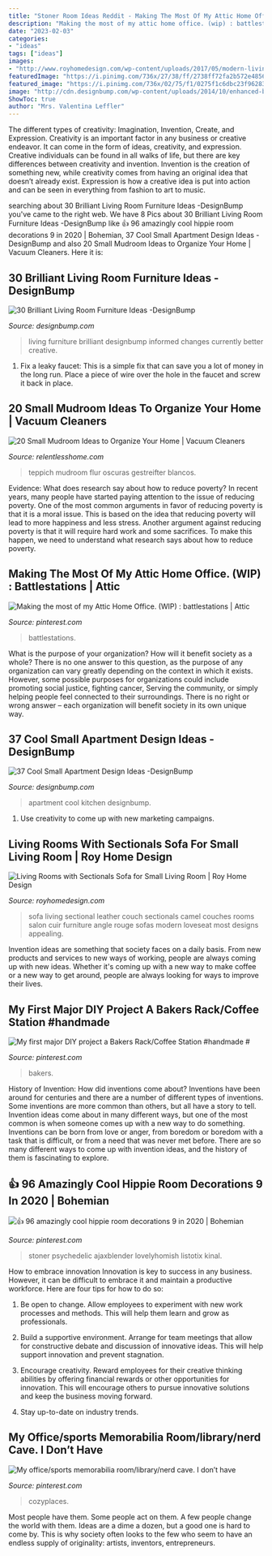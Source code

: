 ```yaml
---
title: "Stoner Room Ideas Reddit - Making The Most Of My Attic Home Office. (wip) : Battlestations"
description: "Making the most of my attic home office. (wip) : battlestations"
date: "2023-02-03"
categories:
- "ideas"
tags: ["ideas"]
images:
- "http://www.royhomedesign.com/wp-content/uploads/2017/05/modern-living-rooms-red-leather-sectionals-couch-with-loveseat-design.jpg"
featuredImage: "https://i.pinimg.com/736x/27/38/ff/2738ff72fa2b572e485683454c4be64a.jpg"
featured_image: "https://i.pinimg.com/736x/02/75/f1/0275f1c6dbc23f9628395b8906bc2948.jpg"
image: "http://cdn.designbump.com/wp-content/uploads/2014/10/enhanced-buzz-22471-1373247614-9.jpg"
ShowToc: true
author: "Mrs. Valentina Leffler"
---
```



The different types of creativity: Imagination, Invention, Create, and Expression.
Creativity is an important factor in any business or creative endeavor. It can come in the form of ideas, creativity, and expression. Creative individuals can be found in all walks of life, but there are key differences between creativity and invention. Invention is the creation of something new, while creativity comes from having an original idea that doesn’t already exist. Expression is how a creative idea is put into action and can be seen in everything from fashion to art to music.

	

		
searching about 30 Brilliant Living Room Furniture Ideas -DesignBump you've came to the right web. We have 8 Pics about 30 Brilliant Living Room Furniture Ideas -DesignBump like 👍 96 amazingly cool hippie room decorations 9 in 2020 | Bohemian, 37 Cool Small Apartment Design Ideas -DesignBump and also 20 Small Mudroom Ideas to Organize Your Home | Vacuum Cleaners. Here it is:
		
    
## 30 Brilliant Living Room Furniture Ideas -DesignBump

<img loading=lazy src="https://designbump.com/wp-content/uploads/2015/08/living-room-furniture-ideas-001.jpg" onerror="this.onerror=null;this.src='https://tse4.mm.bing.net/th?id=OIP.j2qO-xRo6c0smI2Ua49UTAHaLH&amp;pid=15.1';" alt="30 Brilliant Living Room Furniture Ideas -DesignBump">

_Source: designbump.com_

>living furniture brilliant designbump informed changes currently better creative. 

	

1. Fix a leaky faucet: This is a simple fix that can save you a lot of money in the long run. Place a piece of wire over the hole in the faucet and screw it back in place.

    
## 20 Small Mudroom Ideas To Organize Your Home | Vacuum Cleaners

<img loading=lazy src="http://relentlesshome.com/wp-content/uploads/2019/11/Small-Mudroom-Ideas-4-683x1024.jpg" onerror="this.onerror=null;this.src='https://tse4.mm.bing.net/th?id=OIP.wa8fP9vaF_t85nVWpwG5DgHaLG&amp;pid=15.1';" alt="20 Small Mudroom Ideas to Organize Your Home | Vacuum Cleaners">

_Source: relentlesshome.com_

>teppich mudroom flur oscuras gestreifter blancos. 

	

Evidence: What does research say about how to reduce poverty?
In recent years, many people have started paying attention to the issue of reducing poverty. One of the most common arguments in favor of reducing poverty is that it is a moral issue. This is based on the idea that reducing poverty will lead to more happiness and less stress. Another argument against reducing poverty is that it will require hard work and some sacrifices. To make this happen, we need to understand what research says about how to reduce poverty.

    
## Making The Most Of My Attic Home Office. (WIP) : Battlestations | Attic

<img loading=lazy src="https://i.pinimg.com/736x/2e/59/93/2e599358d6d3385d55412a1ccff7d847.jpg" onerror="this.onerror=null;this.src='https://tse3.mm.bing.net/th?id=OIP._mpbjBwoyiEl2kkV94IExwHaE5&amp;pid=15.1';" alt="Making the most of my Attic Home Office. (WIP) : battlestations | Attic">

_Source: pinterest.com_

>battlestations. 

	

What is the purpose of your organization? How will it benefit society as a whole?
There is no one answer to this question, as the purpose of any organization can vary greatly depending on the context in which it exists. However, some possible purposes for organizations could include promoting social justice, fighting cancer, Serving the community, or simply helping people feel connected to their surroundings. There is no right or wrong answer – each organization will benefit society in its own unique way.

    
## 37 Cool Small Apartment Design Ideas -DesignBump

<img loading=lazy src="http://cdn.designbump.com/wp-content/uploads/2014/10/enhanced-buzz-22471-1373247614-9.jpg" onerror="this.onerror=null;this.src='https://tse1.mm.bing.net/th?id=OIP.Q-XIZaLBlGurG_shmi3gvAHaJ3&amp;pid=15.1';" alt="37 Cool Small Apartment Design Ideas -DesignBump">

_Source: designbump.com_

>apartment cool kitchen designbump. 

	

1. Use creativity to come up with new marketing campaigns.

    
## Living Rooms With Sectionals Sofa For Small Living Room | Roy Home Design

<img loading=lazy src="http://www.royhomedesign.com/wp-content/uploads/2017/05/modern-living-rooms-red-leather-sectionals-couch-with-loveseat-design.jpg" onerror="this.onerror=null;this.src='https://tse3.mm.bing.net/th?id=OIP.lApQ3EFAb40s10-lE2WbIgHaF-&amp;pid=15.1';" alt="Living Rooms with Sectionals Sofa for Small Living Room | Roy Home Design">

_Source: royhomedesign.com_

>sofa living sectional leather couch sectionals camel couches rooms salon cuir furniture angle rouge sofas modern loveseat most designs appealing. 

	

Invention ideas are something that society faces on a daily basis. From new products and services to new ways of working, people are always coming up with new ideas. Whether it's coming up with a new way to make coffee or a new way to get around, people are always looking for ways to improve their lives. 

    
## My First Major DIY Project A Bakers Rack/Coffee Station #handmade #

<img loading=lazy src="https://i.pinimg.com/736x/27/38/ff/2738ff72fa2b572e485683454c4be64a.jpg" onerror="this.onerror=null;this.src='https://tse2.mm.bing.net/th?id=OIP.lfPwDIRVaixXpaMj7mpoEgHaJ3&amp;pid=15.1';" alt="My first major DIY project a Bakers Rack/Coffee Station #handmade #">

_Source: pinterest.com_

>bakers. 

	

History of Invention: How did inventions come about?
Inventions have been around for centuries and there are a number of different types of inventions. Some inventions are more common than others, but all have a story to tell. Invention ideas come about in many different ways, but one of the most common is when someone comes up with a new way to do something. Inventions can be born from love or anger, from boredom or boredom with a task that is difficult, or from a need that was never met before. There are so many different ways to come up with invention ideas, and the history of them is fascinating to explore.

    
## 👍 96 Amazingly Cool Hippie Room Decorations 9 In 2020 | Bohemian

<img loading=lazy src="https://i.pinimg.com/736x/02/75/f1/0275f1c6dbc23f9628395b8906bc2948.jpg" onerror="this.onerror=null;this.src='https://tse2.mm.bing.net/th?id=OIP.hL-rQTUqUPJL93ToyLejPAHaJ-&amp;pid=15.1';" alt="👍 96 amazingly cool hippie room decorations 9 in 2020 | Bohemian">

_Source: pinterest.com_

>stoner psychedelic ajaxblender lovelyhomish listotix kinal. 

	

How to embrace innovation
Innovation is key to success in any business. However, it can be difficult to embrace it and maintain a productive workforce. Here are four tips for how to do so:
1) Be open to change. Allow employees to experiment with new work processes and methods. This will help them learn and grow as professionals.

2) Build a supportive environment. Arrange for team meetings that allow for constructive debate and discussion of innovative ideas. This will help support innovation and prevent stagnation.

3) Encourage creativity. Reward employees for their creative thinking abilities by offering financial rewards or other opportunities for innovation. This will encourage others to pursue innovative solutions and keep the business moving forward.

4) Stay up-to-date on industry trends.

    
## My Office/sports Memorabilia Room/library/nerd Cave. I Don’t Have

<img loading=lazy src="https://i.pinimg.com/736x/ab/74/d4/ab74d4320bd130208bc6a3e2fe343c73.jpg" onerror="this.onerror=null;this.src='https://tse3.mm.bing.net/th?id=OIP.C3ZZyMKdcW340uVf-KHKaQHaJ4&amp;pid=15.1';" alt="My office/sports memorabilia room/library/nerd cave. I don’t have">

_Source: pinterest.com_

>cozyplaces. 

	

Most people have them. Some people act on them. A few people change the world with them. Ideas are a dime a dozen, but a good one is hard to come by. This is why society often looks to the few who seem to have an endless supply of originality: artists, inventors, entrepreneurs.

